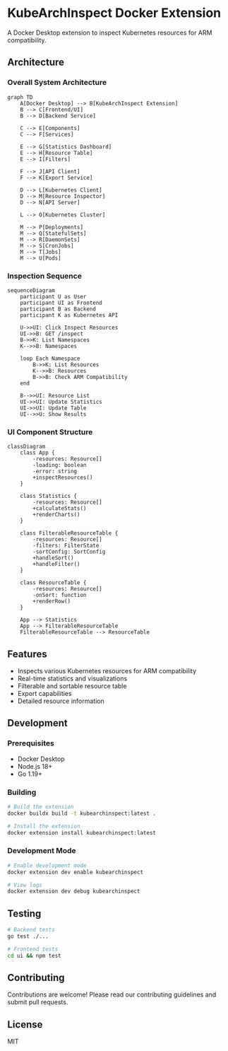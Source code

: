 # KubeArchInspect Docker Extension

A Docker Desktop extension to inspect Kubernetes resources for ARM compatibility.

## Architecture

### Overall System Architecture
```mermaid
graph TD
    A[Docker Desktop] --> B[KubeArchInspect Extension]
    B --> C[Frontend/UI]
    B --> D[Backend Service]
    
    C --> E[Components]
    C --> F[Services]
    
    E --> G[Statistics Dashboard]
    E --> H[Resource Table]
    E --> I[Filters]
    
    F --> J[API Client]
    F --> K[Export Service]
    
    D --> L[Kubernetes Client]
    D --> M[Resource Inspector]
    D --> N[API Server]
    
    L --> O[Kubernetes Cluster]
    
    M --> P[Deployments]
    M --> Q[StatefulSets]
    M --> R[DaemonSets]
    M --> S[CronJobs]
    M --> T[Jobs]
    M --> U[Pods]
```

### Inspection Sequence
```mermaid
sequenceDiagram
    participant U as User
    participant UI as Frontend
    participant B as Backend
    participant K as Kubernetes API
    
    U->>UI: Click Inspect Resources
    UI->>B: GET /inspect
    B->>K: List Namespaces
    K-->>B: Namespaces
    
    loop Each Namespace
        B->>K: List Resources
        K-->>B: Resources
        B->>B: Check ARM Compatibility
    end
    
    B-->>UI: Resource List
    UI->>UI: Update Statistics
    UI->>UI: Update Table
    UI-->>U: Show Results
```

### UI Component Structure
```mermaid
classDiagram
    class App {
        -resources: Resource[]
        -loading: boolean
        -error: string
        +inspectResources()
    }
    
    class Statistics {
        -resources: Resource[]
        +calculateStats()
        +renderCharts()
    }
    
    class FilterableResourceTable {
        -resources: Resource[]
        -filters: FilterState
        -sortConfig: SortConfig
        +handleSort()
        +handleFilter()
    }
    
    class ResourceTable {
        -resources: Resource[]
        -onSort: function
        +renderRow()
    }
    
    App --> Statistics
    App --> FilterableResourceTable
    FilterableResourceTable --> ResourceTable
```

## Features

- Inspects various Kubernetes resources for ARM compatibility
- Real-time statistics and visualizations
- Filterable and sortable resource table
- Export capabilities
- Detailed resource information

## Development

### Prerequisites

- Docker Desktop
- Node.js 18+
- Go 1.19+

### Building

```bash
# Build the extension
docker buildx build -t kubearchinspect:latest .

# Install the extension
docker extension install kubearchinspect:latest
```

### Development Mode

```bash
# Enable development mode
docker extension dev enable kubearchinspect

# View logs
docker extension dev debug kubearchinspect
```

## Testing

```bash
# Backend tests
go test ./...

# Frontend tests
cd ui && npm test
```

## Contributing

Contributions are welcome! Please read our contributing guidelines and submit pull requests.

## License

MIT
